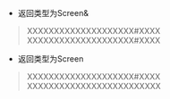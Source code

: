 - 返回类型为Screen&
> XXXXXXXXXXXXXXXXXXXX#XXXX
> XXXXXXXXXXXXXXXXXXXX#XXXX

- 返回类型为Screen
> XXXXXXXXXXXXXXXXXXXX#XXXX
> XXXXXXXXXXXXXXXXXXXXXXXXX
